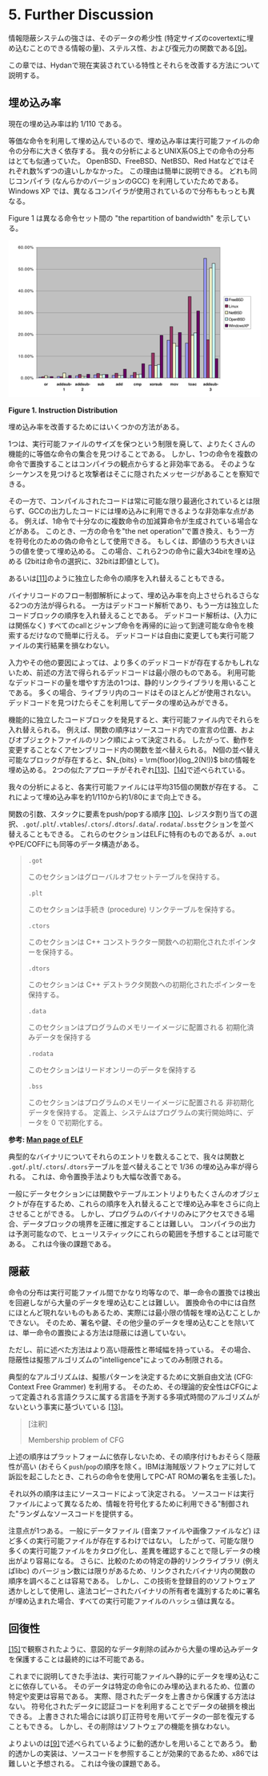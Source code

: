 # 5. Further Discussion

情報隠蔽システムの強さは、そのデータの希少性 (特定サイズのcovertextに埋め込むことのできる情報の量)、ステルス性、および復元力の関数である[[9]](#bib-9)。

この章では、Hydanで現在実装されている特性とそれらを改善する方法について説明する。

## 埋め込み率

現在の埋め込み率は約 1/110 である。

等価な命令を利用して埋め込んでいるので、埋め込み率は実行可能ファイルの命令の分布に大きく依存する。
我々の分析によるとUNIX系OS上での命令の分布はとても似通っていた。
OpenBSD、FreeBSD、NetBSD、Red Hatなどではそれぞれ数%ずつの違いしかなかった。
この理由は簡単に説明できる。
どれも同じコンパイラ (なんらかのバージョンのGCC) を利用していたためである。
Windows XP では、異なるコンパイラが使用されているので分布ももっとも異なる。

Figure 1 は異なる命令セット間の "the repartition of bandwidth" を示している。

![Figure 1. Instruction Distribution](fig1.png)

**Figure 1. Instruction Distribution**

埋め込み率を改善するためにはいくつかの方法がある。

1つは、実行可能ファイルのサイズを保つという制限を廃して、よりたくさんの機能的に等価な命令の集合を見つけることである。
しかし、1つの命令を複数の命令で置換することはコンパイラの観点からすると非効率である。
そのようなシーケンスを見つけると攻撃者はそこに隠されたメッセージがあることを察知できる。

その一方で、コンパイルされたコードは常に可能な限り最適化されているとは限らず、GCCの出力したコードには埋め込みに利用できるような非効率な点がある。
例えば、1命令で十分なのに複数命令の加減算命令が生成されている場合などがある。
このとき、一方の命令を"the net operation"で置き換え、もう一方を符号化のための偽の命令として使用できる。
もしくは、即値のうち大きいほうの値を使って埋め込める。
この場合、これら2つの命令に最大34bitを埋め込める (2bitは命令の選択に、32bitは即値として)。

あるいは[[11]](#bib-11)のように独立した命令の順序を入れ替えることもできる。

バイナリコードのフロー制御解析によって、埋め込み率を向上させられるさらなる2つの方法が得られる。
一方はデッドコード解析であり、もう一方は独立したコードブロックの順序を入れ替えることである。
デッドコード解析は、(入力には関係なく) すべてのcallとジャンプ命令を再帰的に辿って到達可能な命令を検索するだけなので簡単に行える。
デッドコードは自由に変更しても実行可能ファイルの実行結果を損なわない。

入力やその他の要因によっては、より多くのデッドコードが存在するかもしれないため、前述の方法で得られるデッドコードは最小限のものである。
利用可能なデッドコードの量を増やす方法の1つは、静的リンクライブラリを用いることである。
多くの場合、ライブラリ内のコードはそのほとんどが使用されない。
デッドコードを見つけたらそこを利用してデータの埋め込みができる。

<!-- textlint-disable preset-ja-technical-writing/no-exclamation-question-mark -->
機能的に独立したコードブロックを発見すると、実行可能ファイル内でそれらを入れ替えられる。
例えば、関数の順序はソースコード内での宣言の位置、およびオブジェクトファイルのリンク順によって決定される。
したがって、動作を変更することなくアセンブリコード内の関数を並べ替えられる。
N個の並べ替え可能なブロックが存在すると、$N_{bits} = \rm{floor}(log_2(N!))$ bitの情報を埋め込める。
2つの似たアプローチがそれぞれ[[13]](#bib-13)、[[14]](#bib-14)で述べられている。
<!-- textlint-enable preset-ja-technical-writing/no-exclamation-question-mark -->

我々の分析によると、各実行可能ファイルには平均315個の関数が存在する。
これによって埋め込み率を約1/110から約1/80にまで向上できる。

関数の引数、スタックに要素をpush/popする順序 [[10]](#bib-10)、レジスタ割り当ての選択、`.got`/`.plt`/`.vtables`/`.ctors`/`.dtors`/`.data`/`.rodata`/`.bss`セクションを並べ替えることもできる。
これらのセクションはELFに特有のものであるが、`a.out`やPE/COFFにも同等のデータ構造がある。

> `.got`
>
> このセクションはグローバルオフセットテーブルを保持する。
>
> `.plt`
>
> このセクションは手続き (procedure) リンクテーブルを保持する。
>
> `.ctors`
>
> このセクションは C++ コンストラクター関数への初期化されたポインターを保持する。
>
> `.dtors`
>
> このセクションは C++ デストラクタ関数への初期化されたポインターを保持する。
>
> `.data`
>
> このセクションはプログラムのメモリーイメージに配置される 初期化済みデータを保持する
>
> `.rodata`
>
> このセクションはリードオンリーのデータを保持する
>
> `.bss`
>
> このセクションはプログラムのメモリーイメージに配置される 非初期化データを保持する。 定義上、システムはプログラムの実行開始時に、データを 0 で初期化する。

**参考: [Man page of ELF](https://linuxjm.osdn.jp/html/LDP_man-pages/man5/elf.5.html)**

典型的なバイナリについてそれらのエントリを数えることで、我々は関数と `.got`/`.plt`/`.ctors`/`.dtors`テーブルを並べ替えることで 1/36 の埋め込み率が得られる。
これは、命令置換手法よりも大幅な改善である。

一般にデータセクションには関数やテーブルエントリよりもたくさんのオブジェクトが存在するため、これらの順序を入れ替えることで埋め込み率をさらに向上させることができる。
しかし、プログラムのバイナリのみにアクセスできる場合、データブロックの境界を正確に推定することは難しい。
コンパイラの出力は予測可能なので、ヒューリスティックにこれらの範囲を予想することは可能である。
これは今後の課題である。

## 隠蔽

命令の分布は実行可能ファイル間でかなり均等なので、単一命令の置換では検出を回避しながら大量のデータを埋め込むことは難しい。
置換命令の中には自然にほとんど現れないものもあるため、実際には最小限の情報を埋め込むことしかできない。
そのため、署名や鍵、その他少量のデータを埋め込むことを除いては、単一命令の置換による方法は隠蔽には適していない。

ただし、前に述べた方法はより高い隠蔽性と帯域幅を持っている。
その場合、隠蔽性は擬態アルゴリズムの"intelligence"によってのみ制限される。

典型的なアルゴリズムは、擬態パターンを決定するために文脈自由文法 (CFG: Context Free Grammer) を利用する。
そのため、その理論的安全性はCFGによって定義される言語クラスに属する言語を予測する多項式時間のアルゴリズムがないという事実に基づいている [[13]](#bib-13)。

> [注釈]
>
> Membership problem of CFG

上述の順序はプラットフォームに依存しないため、その順序付けもおそらく隠蔽性が高い (おそらく`push`/`pop`の順序を除く。IBMは海賊版ソフトウェアに対して訴訟を起こしたとき、これらの命令を使用してPC-AT ROMの署名を主張した)。

それ以外の順序は主にソースコードによって決定される。
ソースコードは実行ファイルによって異なるため、情報を符号化するために利用できる"制御された"ランダムなソースコードを提供する。

注意点が1つある。
一般にデータファイル (音楽ファイルや画像ファイルなど) ほど多くの実行可能ファイルが存在するわけではない。
したがって、可能な限り多くの実行可能ファイルをカタログ化し、差異を確認することで隠しデータの検出がより容易になる。
さらに、比較のための特定の静的リンクライブラリ (例えばlibc) のバージョン数には限りがあるため、リンクされたバイナリ内の関数の順序を調べることは容易である。
しかし、この技術を登録目的のソフトウェア透かしとして使用し、違法コピーされたバイナリの所有者を識別するために署名が埋め込まれた場合、すべての実行可能ファイルのハッシュ値は異なる。

## 回復性

[[15]](#bib-15)で観察されたように、意図的なデータ削除の試みから大量の埋め込みデータを保護することは最終的には不可能である。

これまでに説明してきた手法は、実行可能ファイルへ静的にデータを埋め込むことに依存している。
そのデータは特定の命令にのみ埋め込まれるため、位置の特定や変更は容易である。
実際、隠されたデータを上書きから保護する方法はない。
符号化されたデータに認証コードを利用することでデータの破損を検出できる。
上書きされた場合には誤り訂正符号を用いてデータの一部を復元することもできる。
しかし、その削除はソフトウェアの機能を損なわない。

よりよいのは[[9]](#bib-9)で述べられているように動的透かしを用いることであろう。
動的透かしの実装は、ソースコードを参照することが効果的であるため、x86では難しいと予想される。
これは今後の課題である。
